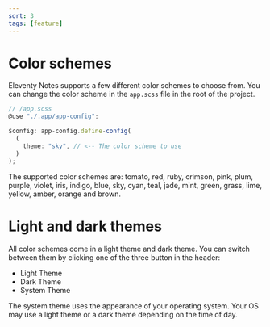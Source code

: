 ```yaml
---
sort: 3
tags: [feature]
---
```


# Color schemes

Eleventy Notes supports a few different color schemes to choose from. You can change the color scheme in the `app.scss` file in the root of the project.

```js
// /app.scss
@use "./.app/app-config";

$config: app-config.define-config(
  (
    theme: "sky", // <-- The color scheme to use
  )
);

```

The supported color schemes are: tomato, red, ruby, crimson, pink, plum, purple, violet, iris, indigo, blue, sky, cyan, teal, jade, mint, green, grass, lime, yellow, amber, orange and brown.

# Light and dark themes

All color schemes come in a light theme and dark theme. You can switch between them by clicking one of the three button in the header:

- Light Theme
- Dark Theme
- System Theme

The system theme uses the appearance of your operating system. Your OS may use a light theme or a dark theme depending on the time of day.
